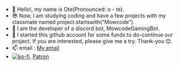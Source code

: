 - 👋 Hello!, my name is Ote(Pronounced: o - te).
- 😎 Now, I am studying coding and have a few projects with my classmate named project.startswith("Mowcode").
- 🌱 I am the developer of a discord bot, MowcodeGamingBot.
- 💞️ I started this github account for some funds to do-continue our project. If you are interested, please give me a try. Thank-you 😊.
- 📫 email : [My email](ratnaritjumnong@gamil.com)
- [![ko-fi](https://ko-fi.com/img/githubbutton_sm.svg)](https://ko-fi.com/L4L7D0RJY), [Patron](https://www.patreon.com/bePatron?u=74857866)

<!---
OteEnded/OteEnded is a ✨ special ✨ repository because its `README.md` (this file) appears on your GitHub profile.
You can click the Preview link to take a look at your changes.
--->

